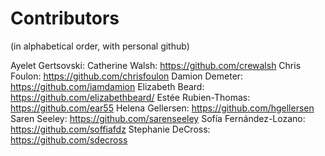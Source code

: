 # Contributors

(in alphabetical order, with personal github)

Ayelet Gertsovski:
Catherine Walsh: https://github.com/crewalsh
Chris Foulon: https://github.com/chrisfoulon
Damion Demeter: https://github.com/iamdamion
Elizabeth Beard: https://github.com/elizabethbeard/
Estée Rubien-Thomas: https://github.com/ear55
Helena Gellersen: https://github.com/hgellersen
Saren Seeley: https://github.com/sarenseeley
Sofía Fernández-Lozano: https://github.com/soffiafdz
Stephanie DeCross:  https://github.com/sdecross
